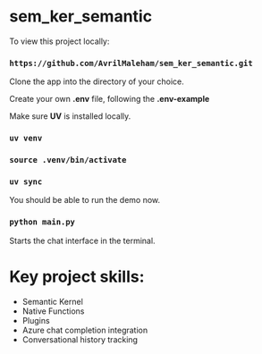 # sem_ker_semantic

To view this project locally:

### `https://github.com/AvrilMaleham/sem_ker_semantic.git`

Clone the app into the directory of your choice.

Create your own **.env** file, following the **.env-example**

Make sure **UV** is installed locally.

### `uv venv`

### `source .venv/bin/activate`

### `uv sync`

You should be able to run the demo now.

### `python main.py`

Starts the chat interface in the terminal.

# Key project skills:

- Semantic Kernel
- Native Functions
- Plugins
- Azure chat completion integration
- Conversational history tracking

